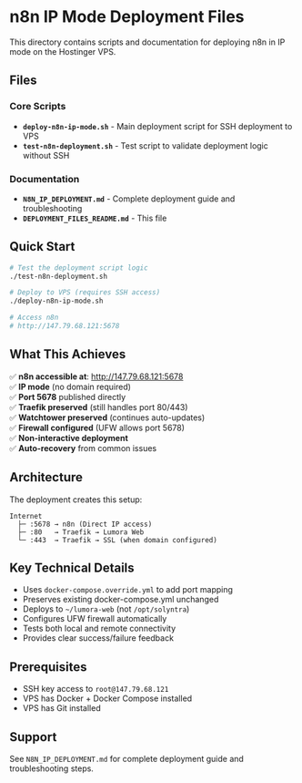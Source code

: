 # n8n IP Mode Deployment Files

This directory contains scripts and documentation for deploying n8n in IP mode on the Hostinger VPS.

## Files

### Core Scripts
- **`deploy-n8n-ip-mode.sh`** - Main deployment script for SSH deployment to VPS
- **`test-n8n-deployment.sh`** - Test script to validate deployment logic without SSH

### Documentation  
- **`N8N_IP_DEPLOYMENT.md`** - Complete deployment guide and troubleshooting
- **`DEPLOYMENT_FILES_README.md`** - This file

## Quick Start

```bash
# Test the deployment script logic
./test-n8n-deployment.sh

# Deploy to VPS (requires SSH access)
./deploy-n8n-ip-mode.sh

# Access n8n
# http://147.79.68.121:5678
```

## What This Achieves

✅ **n8n accessible at**: http://147.79.68.121:5678  
✅ **IP mode** (no domain required)  
✅ **Port 5678** published directly  
✅ **Traefik preserved** (still handles port 80/443)  
✅ **Watchtower preserved** (continues auto-updates)  
✅ **Firewall configured** (UFW allows port 5678)  
✅ **Non-interactive deployment**  
✅ **Auto-recovery** from common issues  

## Architecture

The deployment creates this setup:

```
Internet
  ├─ :5678 → n8n (Direct IP access)
  ├─ :80   → Traefik → Lumora Web  
  └─ :443  → Traefik → SSL (when domain configured)
```

## Key Technical Details

- Uses `docker-compose.override.yml` to add port mapping
- Preserves existing docker-compose.yml unchanged  
- Deploys to `~/lumora-web` (not `/opt/solyntra`)
- Configures UFW firewall automatically
- Tests both local and remote connectivity
- Provides clear success/failure feedback

## Prerequisites

- SSH key access to `root@147.79.68.121`
- VPS has Docker + Docker Compose installed
- VPS has Git installed

## Support

See `N8N_IP_DEPLOYMENT.md` for complete deployment guide and troubleshooting steps.